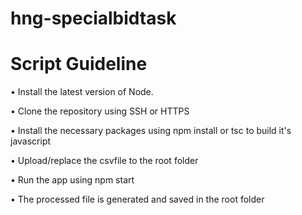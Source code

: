 # hng-specialbidtask

# Script Guideline

• Install the latest version of Node.

• Clone the repository using SSH or HTTPS

• Install the necessary packages using npm install or tsc to build it's javascript 

•  Upload/replace the csvfile to the root folder

• Run the app using npm start

• The processed file is generated and saved in the root folder

